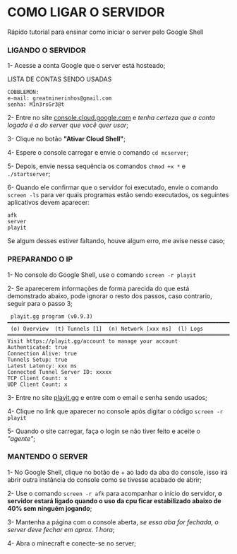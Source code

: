 # COMO LIGAR O SERVIDOR

Rápido tutorial para ensinar como iniciar o server pelo Google Shell

### LIGANDO O SERVIDOR

1- Acesse a conta Google que o server está hosteado;

LISTA DE CONTAS SENDO USADAS
```
COBBLEMON:
e-mail: greatminerinhos@gmail.com 
senha: M1n3rsGr3@t
```

2- Entre no site [console.cloud.google.com](https://console.cloud.google.com/) e *tenha certeza que a conta logada é a do server que você quer usar*;

3- Clique no botão **"Ativar Cloud Shell"**;

4- Espere o console carregar e envie o comando `cd mcserver`;

5- Depois, envie nessa sequência os comandos `chmod +x *` e `./startserver`;

6- Quando ele confirmar que o servidor foi executado, envie o comando `screen -ls` para ver quais programas estão sendo executados, os seguintes aplicativos devem aparecer:
```
afk
server
playit
```
Se algum desses estiver faltando, houve algum erro, me avise nesse caso;

### PREPARANDO O IP

1- No console do Google Shell, use o comando `screen -r playit`

2- Se aparecerem informações de forma parecida do que está demonstrado abaixo, pode ignorar o resto dos passos, caso contrario, seguir para o passo 3; 
```
 playit.gg program (v0.9.3)                                                                                                                                                                                                                 
━━━━━━━━━━━━━━━━━━━━━━━━━━━━━━━━━━━━━━━━━━━━━━━━━━━━━━━━━━━━━━━━━━━━━━━━━━━━
 (o) Overview  (t) Tunnels [1]  (n) Network [xxx ms]  (l) Logs                                                                                                                                                                                
════════════════════════════════════════════════════════════════════════════
Visit https://playit.gg/account to manage your account
Authenticated: true
Connection Alive: true
Tunnels Setup: true
Latest Latency: xxx ms
Connected Tunnel Server ID: xxxxx
TCP Client Count: x
UDP Client Count: x 
```
3- Entre no site [playit.gg](https://playit.gg/account/) e entre com o email e senha sendo usados;

4- Clique no link que aparecer no console após digitar o código `screen -r playit`

5- Quando o site carregar, faça o login se não tiver feito e aceite o *"agente"*;

### MANTENDO O SERVER

1- No Google Shell, clique no botão de + ao lado da aba do console, isso irá abrir outra instância do console como se tivesse acabado de abrir;

2- Use o comando `screen -r afk` para acompanhar o início do servidor, **o servidor estará ligado quando o uso da cpu ficar estabilizado abaixo de 40% sem ninguém jogando**;

3- Mantenha a página com o console aberta, *se essa aba for fechada, o server deve fechar em aprox. 1 hora*;

4- Abra o minecraft e conecte-se no server;
